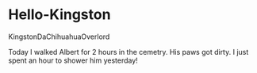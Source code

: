 # Hello-Kingston
KingstonDaChihuahuaOverlord

Today I walked Albert for 2 hours in the cemetry. His paws got dirty. I just spent an hour to shower him yesterday!
